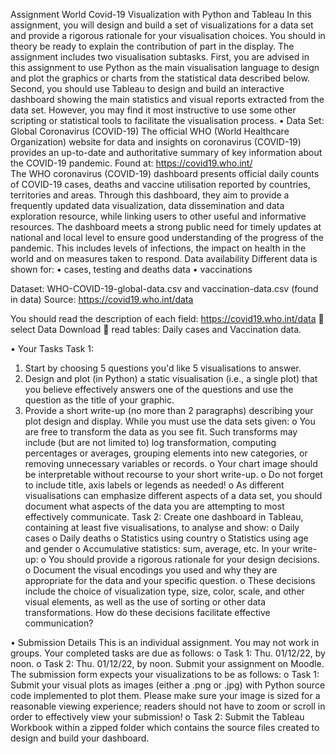 Assignment
World Covid-19 Visualization with Python and Tableau
In this assignment, you will design and build a set of visualizations for a data set and provide a rigorous rationale for your visualisation choices. You should in theory be ready to explain the contribution of part in the display. The assignment includes two visualisation subtasks. First, you are advised in this assignment to use Python as the main visualisation language to design and plot the graphics or charts from the statistical data described below. Second, you should use Tableau to design and build an interactive dashboard showing the main statistics and visual reports extracted from the data set. 
However, you may find it most instructive to use some other scripting or statistical tools to facilitate the visualisation process.
•	Data Set: Global Coronavirus (COVID-19)
The official WHO (World Healthcare Organization) website for data and insights on coronavirus (COVID-19) provides an up-to-date and authoritative summary of key information about the COVID-19 pandemic. Found at: https://covid19.who.int/  
The WHO coronavirus (COVID-19) dashboard presents official daily counts of COVID-19 cases, deaths and vaccine utilisation reported by countries, territories and areas. Through this dashboard, they aim to provide a frequently updated data visualization, data dissemination and data exploration resource, while linking users to other useful and informative resources. The dashboard meets a strong public need for timely updates at national and local level to ensure good understanding of the progress of the pandemic. This includes levels of infections, the impact on health in the world and on measures taken to respond. 
Data availability 
Different data is shown for:
•	cases, testing and deaths data
•	vaccinations

Dataset: WHO-COVID-19-global-data.csv and vaccination-data.csv (found in data)
Source: https://covid19.who.int/data  

You should read the description of each field: 
https://covid19.who.int/data   select Data Download  read tables: Daily cases and Vaccination data.


•	Your Tasks
Task 1:
1.	Start by choosing 5 questions you'd like 5 visualisations to answer.
2.	Design and plot (in Python) a static visualisation (i.e., a single plot) that you believe effectively answers one of the questions and use the question as the title of your graphic. 
3.	Provide a short write-up (no more than 2 paragraphs) describing your plot design and display.
While you must use the data sets given:
o	You are free to transform the data as you see fit. Such transforms may include (but are not limited to) log transformation, computing percentages or averages, grouping elements into new categories, or removing unnecessary variables or records. 
o	Your chart image should be interpretable without recourse to your short write-up. 
o	Do not forget to include title, axis labels or legends as needed!
o	As different visualisations can emphasize different aspects of a data set, you should document what aspects of the data you are attempting to most effectively communicate. 
Task 2:
Create one dashboard in Tableau, containing at least five visualisations, to analyse and show:
o	Daily cases 
o	Daily deaths 
o	Statistics using country 
o	Statistics using age and gender 
o	Accumulative statistics: sum, average, etc.
In your write-up:
o	You should provide a rigorous rationale for your design decisions.
o	Document the visual encodings you used and why they are appropriate for the data and your specific question. 
o	These decisions include the choice of visualization type, size, color, scale, and other visual elements, as well as the use of sorting or other data transformations. How do these decisions facilitate effective communication?


•	Submission Details
This is an individual assignment. You may not work in groups. Your completed tasks are due as follows:
o	Task 1: Thu. 01/12/22, by noon.
o	Task 2: Thu. 01/12/22, by noon.
Submit your assignment on Moodle. 
The submission form expects your visualizations to be as follows:
o	Task 1: Submit your visual plots as images (either a .png or .jpg) with Python source code implemented to plot them. Please make sure your image is sized for a reasonable viewing experience; readers should not have to zoom or scroll in order to effectively view your submission!
o	Task 2: Submit the Tableau Workbook within a zipped folder which contains the source files created to design and build your dashboard.
